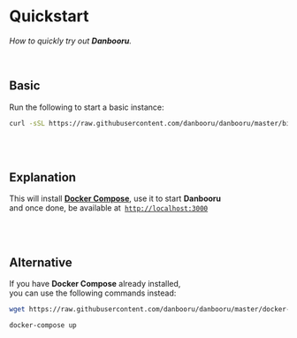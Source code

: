 
# Quickstart

*How to quickly try out **Danbooru**.*

<br>

## Basic

Run the following to start a basic instance:

```sh
curl -sSL https://raw.githubusercontent.com/danbooru/danbooru/master/bin/danbooru | sh
```

<br>
<br>

## Explanation

This will install **[Docker Compose]**, use it to start **Danbooru** <br>
and once done, be available at  [`http://localhost:3000`][Localhost]

<br>
<br>

## Alternative

If you have **Docker Compose** already installed, <br>
you can use the following commands instead:

```sh
wget https://raw.githubusercontent.com/danbooru/danbooru/master/docker-compose.yaml
```

```sh
docker-compose up
```

<br>


<!----------------------------------------------------------------------------->

[Docker Compose]: https://docs.docker.com/compose/
[Localhost]: http://localhost:3000
